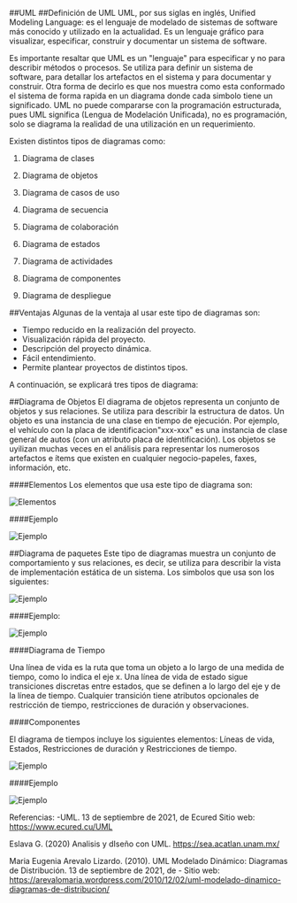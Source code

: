##UML
##Definición de UML
UML, por sus siglas en inglés, Unified Modeling Language: es el lenguaje de modelado de sistemas de software más conocido y utilizado en la actualidad. Es un lenguaje gráfico para visualizar, especificar, construir y documentar un sistema de software.

Es importante resaltar que UML es un "lenguaje" para especificar y no para describir métodos o procesos. Se utiliza para definir un sistema de software, para detallar los artefactos en el sistema y para documentar y construir. Otra forma de decirlo es que nos muestra como esta conformado el sistema de forma rapida en un diagrama donde cada simbolo tiene un significado. UML no puede compararse con la programación estructurada, pues UML significa (Lengua de Modelación Unificada), no es programación, solo se diagrama la realidad de una utilización en un requerimiento.

Existen distintos tipos de diagramas como:

1. Diagrama de clases

2. Diagrama de objetos

3. Diagrama de casos de uso

4. Diagrama de secuencia

5. Diagrama de colaboración

6. Diagrama de estados

7. Diagrama de actividades

8. Diagrama de componentes

9. Diagrama de despliegue

##Ventajas
Algunas de la ventaja al usar este tipo de diagramas son:

* Tiempo reducido en la realización del proyecto.
* Visualización rápida del proyecto.
* Descripción del proyecto dinámica.
* Fácil entendimiento.
* Permite plantear proyectos de distintos tipos.

A continuación, se explicará tres tipos de diagrama:

##Diagrama de Objetos
El diagrama de objetos representa un conjunto de objetos y sus relaciones. Se utiliza para describir la estructura de datos.
Un objeto es una instancia de una clase en tiempo de ejecución. Por ejemplo, el vehículo con la placa de identificacion"xxx-xxx" es una instancia de clase general de autos (con un atributo placa de identificación). Los objetos se uyilizan muchas veces en el análisis para representar los numerosos artefactos e ítems que existen en cualquier negocio-papeles, faxes, información, etc.

####Elementos
Los elementos que usa este tipo de diagrama son:

![Elementos](/archivos/individual/actividad-04/elementos.png)

####Ejemplo

![Ejemplo](/archivos/individual/actividad-04/ejemplo.png)

##Diagrama de paquetes
Este tipo de diagramas muestra un conjunto de comportamiento y sus relaciones, es decir, se
utiliza para describir la vista de implementación estática de un sistema. Los simbolos que usa son los siguientes:

![Ejemplo](/archivos/individual/actividad-04/comp_elementos.png)

####Ejemplo:

![Ejemplo](/archivos/individual/actividad-04/comp_ejemplo.png)

####Diagrama de Tiempo

Una línea de vida es la ruta que toma un objeto a lo largo de una medida de tiempo, como lo
indica el eje x.
Una línea de vida de estado sigue transiciones discretas entre estados, que se definen a lo largo
del eje y de la línea de tiempo. Cualquier transición tiene atributos opcionales de restricción de
tiempo, restricciones de duración y observaciones.

####Componentes

El diagrama de tiempos incluye los siguientes elementos: Líneas de vida, Estados, Restricciones de duración y Restricciones de tiempo.

![Ejemplo](/archivos/individual/actividad-04/com_ti.png)

####Ejemplo

![Ejemplo](/archivos/individual/actividad-04/ejemplo_ti.png)

Referencias:
-UML. 13 de septiembre de 2021, de Ecured Sitio web: https://www.ecured.cu/UML

Eslava G. (2020) Analisis y dIseño con UML. https://sea.acatlan.unam.mx/

Maria Eugenia Arevalo Lizardo. (2010). UML Modelado Dinámico: Diagramas de Distribución. 13 de septiembre de 2021, de - Sitio web: https://arevalomaria.wordpress.com/2010/12/02/uml-modelado-dinamico-diagramas-de-distribucion/